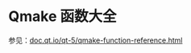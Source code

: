 # Qmake 函数大全

参见：[doc.qt.io/qt-5/qmake-function-reference.html](http://doc.qt.io/qt-5/qmake-function-reference.html)
